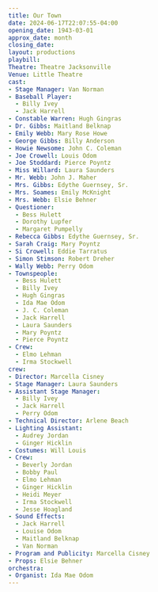 ```yaml
---
title: Our Town
date: 2024-06-17T22:07:55-04:00
opening_date: 1943-03-01
approx_date: month
closing_date:
layout: productions
playbill:
Theatre: Theatre Jacksonville
Venue: Little Theatre
cast:
- Stage Manager: Van Norman
- Baseball Player:
  - Billy Ivey
  - Jack Harrell
- Constable Warren: Hugh Gingras
- Dr. Gibbs: Maitland Belknap
- Emily Webb: Mary Rose Howe
- George Gibbs: Billy Anderson
- Howie Newsome: John C. Coleman
- Joe Crowell: Louis Odom
- Joe Stoddard: Pierce Poyntz
- Miss Willard: Laura Saunders
- Mr. Webb: John J. Maher
- Mrs. Gibbs: Edythe Guernsey, Sr.
- Mrs. Soames: Emily McKnight
- Mrs. Webb: Elsie Behner
- Questioner:
  - Bess Hulett
  - Dorothy Lupfer
  - Margaret Pumpelly
- Rebecca Gibbs: Edythe Guernsey, Sr.
- Sarah Craig: Mary Poyntz
- Si Crowell: Eddie Tarratus
- Simon Stimson: Robert Dreher
- Wally Webb: Perry Odom
- Townspeople:
  - Bess Hulett
  - Billy Ivey
  - Hugh Gingras
  - Ida Mae Odom
  - J. C. Coleman
  - Jack Harrell
  - Laura Saunders
  - Mary Poyntz
  - Pierce Poyntz
- Crew:
  - Elmo Lehman
  - Irma Stockwell
crew:
- Director: Marcella Cisney
- Stage Manager: Laura Saunders
- Assistant Stage Manager:
  - Billy Ivey
  - Jack Harrell
  - Perry Odom
- Technical Director: Arlene Beach
- Lighting Assistant:
  - Audrey Jordan
  - Ginger Hicklin
- Costumes: Will Louis
- Crew:
  - Beverly Jordan
  - Bobby Paul
  - Elmo Lehman
  - Ginger Hicklin
  - Heidi Meyer
  - Irma Stockwell
  - Jesse Hoagland
- Sound Effects:
  - Jack Harrell
  - Louise Odom
  - Maitland Belknap
  - Van Norman
- Program and Publicity: Marcella Cisney
- Props: Elsie Behner
orchestra:
- Organist: Ida Mae Odom
---
```

